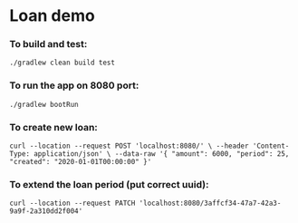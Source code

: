 # Loan demo

### To build and test:

`./gradlew clean build test`

### To run the app on 8080 port:

`./gradlew bootRun`

### To create new loan:

`curl --location --request POST 'localhost:8080/' \
--header 'Content-Type: application/json' \
--data-raw '{
    "amount": 6000,
    "period": 25,
    "created": "2020-01-01T00:00:00"
}'`

### To extend the loan period (put correct uuid):

`curl --location --request PATCH 'localhost:8080/3affcf34-47a7-42a3-9a9f-2a310dd2f004'`
